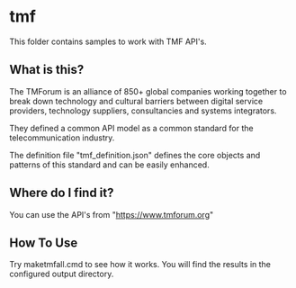 # **tmf**
This folder contains samples to work with TMF API's.

## What is this?
The TMForum is an alliance of 850+ global companies working together to break down technology and cultural barriers between digital service providers, technology suppliers, consultancies and systems integrators.

They defined a common API model as a common standard for the telecommunication industry.

The definition file "tmf_definition.json" defines the core objects and patterns of this standard and can be easily enhanced.

## Where do I find it?
You can use the API's from "https://www.tmforum.org"

## How To Use
Try maketmfall.cmd to see how it works.
You will find the results in the configured output directory.